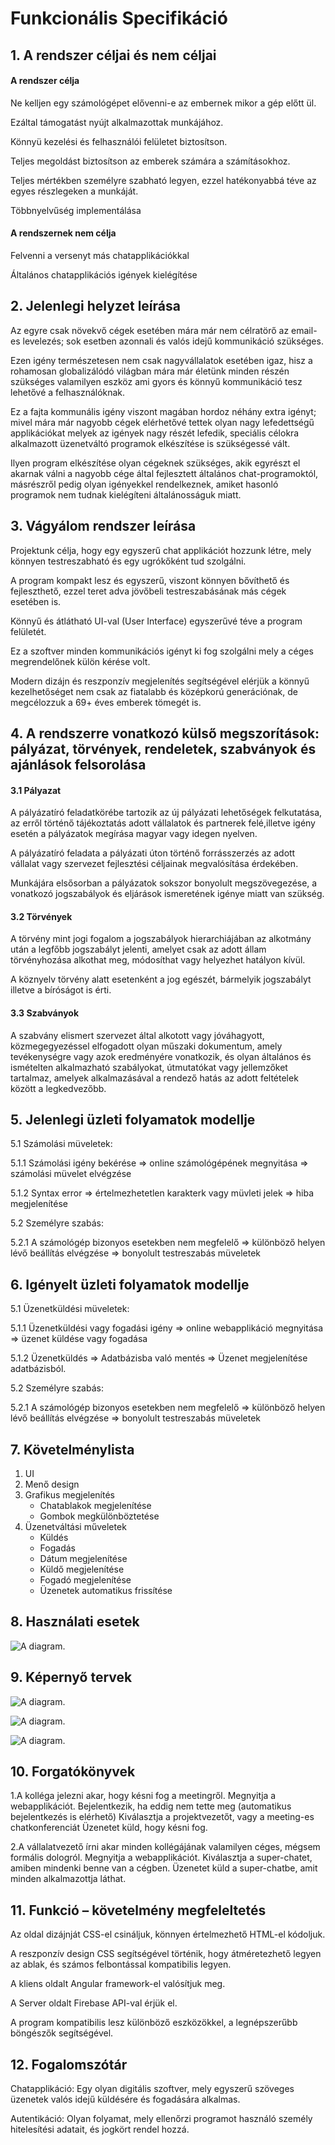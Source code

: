 Funkcionális Specifikáció
=========================

## 1. A rendszer céljai és nem céljai

#### A rendszer célja
Ne kelljen egy számológépet elővenni-e az embernek mikor a gép előtt ül.

Ezáltal támogatást nyújt alkalmazottak munkájához.

Könnyü kezelési és felhasználói felületet biztosítson.

Teljes megoldást biztosítson az emberek számára a számításokhoz.

Teljes mértékben személyre szabható legyen, ezzel hatékonyabbá téve az egyes részlegeken a munkáját.

Többnyelvűség implementálása

#### A rendszernek nem célja
Felvenni a versenyt más chatapplikációkkal

Általános chatapplikációs igények kielégítése

## 2. Jelenlegi helyzet leírása
Az egyre csak növekvő cégek esetében mára már nem célratörő az email-es levelezés; sok esetben azonnali és valós idejű kommunikáció szükséges.

Ezen igény természetesen nem csak nagyvállalatok esetében igaz, hisz a rohamosan globalizálódó világban mára már életünk minden részén szükséges valamilyen eszköz
ami gyors és könnyű kommunikáció tesz lehetővé a felhasználóknak.

Ez a fajta kommunális igény viszont magában hordoz néhány extra igényt; mivel mára már nagyobb cégek elérhetővé tettek olyan nagy lefedettségű applikációkat
melyek az igények nagy részét lefedik, speciális célokra alkalmazott üzenetváltó programok elkészítése is szükségessé vált.

Ilyen program elkészítése olyan cégeknek szükséges, akik egyrészt el akarnak válni a nagyobb cége által fejlesztett általános chat-programoktól, másrészről
pedig olyan igényekkel rendelkeznek, amiket hasonló programok nem tudnak kielégíteni általánosságuk miatt.

## 3. Vágyálom rendszer leírása

Projektunk célja, hogy egy egyszerű chat applikációt hozzunk létre, mely könnyen testreszabható és egy ugrókőként tud szolgálni.

A program kompakt lesz és egyszerű, viszont könnyen bővíthető és fejleszthető, ezzel teret adva jövőbeli testreszabásának más cégek esetében is. 

Könnyű és átlátható UI-val (User Interface) egyszerűvé téve a program felületét.

Ez a szoftver minden kommunikációs igényt ki fog szolgálni mely a céges megrendelőnek külön kérése volt.

Modern dizájn és reszponzív megjelenítés segítségével elérjük a könnyű kezelhetőséget nem csak az fiatalabb és középkorú generációnak, de megcélozzuk a 69+ éves emberek tömegét is.

## 4. A rendszerre vonatkozó külső megszorítások: pályázat, törvények, rendeletek, szabványok és ajánlások felsorolása
#### 3.1 Pályazat

A pályázatíró feladatkörébe tartozik az új pályázati lehetőségek felkutatása,
az erről történő tájékoztatás adott vállalatok és partnerek felé,illetve igény esetén a pályázatok megírása magyar vagy idegen nyelven. 

A pályázatíró feladata a pályázati úton történő forrásszerzés az adott vállalat vagy szervezet fejlesztési céljainak megvalósítása érdekében.

Munkájára elsősorban a pályázatok sokszor bonyolult megszövegezése, a vonatkozó jogszabályok és eljárások ismeretének igénye miatt van szükség.

#### 3.2 Törvények

A törvény mint jogi fogalom a jogszabályok hierarchiájában az alkotmány után a legfőbb jogszabályt jelenti, amelyet csak az adott állam törvényhozása alkothat meg, módosíthat vagy helyezhet hatályon kívül.

A köznyelv törvény alatt esetenként a jog egészét, bármelyik jogszabályt illetve a bíróságot is érti.

#### 3.3 Szabványok

A szabvány elismert szervezet által alkotott vagy jóváhagyott, közmegegyezéssel elfogadott olyan műszaki dokumentum, amely tevékenységre vagy azok eredményére vonatkozik, és olyan általános és ismételten alkalmazható szabályokat, útmutatókat vagy jellemzőket tartalmaz, amelyek alkalmazásával a rendező hatás az adott feltételek között a legkedvezőbb.

## 5. Jelenlegi üzleti folyamatok modellje

5.1 Számolási müveletek: 

5.1.1 Számolási igény bekérése => online számológépének megnyitása => számolási müvelet elvégzése

5.1.2 Syntax error => értelmezhetetlen karakterk vagy müvleti jelek => hiba megjelenítése 

5.2 Személyre szabás:
 
5.2.1 A számológép bizonyos esetekben nem megfelelő => különböző helyen lévő beállítás elvégzése => bonyolult testreszabás müveletek

## 6. Igényelt üzleti folyamatok modellje

5.1 Üzenetküldési müveletek: 

5.1.1 Üzenetküldési vagy fogadási igény => online webapplikáció megnyitása => üzenet küldése vagy fogadása

5.1.2 Üzenetküldés => Adatbázisba való mentés => Üzenet megjelenítése adatbázisból.

5.2 Személyre szabás:
 
5.2.1 A számológép bizonyos esetekben nem megfelelő => különböző helyen lévő beállítás elvégzése => bonyolult testreszabás müveletek

## 7. Követelménylista
1. UI
2. Menő design
3. Grafikus megjelenítés
    - Chatablakok megjelenítése
    - Gombok megkülönböztetése
4. Üzenetváltási műveletek
    - Küldés
    - Fogadás
    - Dátum megjelenítése
    - Küldő megjelenítése
    - Fogadó megjelenítése
    - Üzenetek automatikus frissítése

## 8. Használati esetek
![A diagram.](./images/f.png)

## 9. Képernyő tervek

![A diagram.](./images/b.png)

![A diagram.](./images/c.png)

![A diagram.](./images/d.png)

## 10. Forgatókönyvek

1.A kolléga jelezni akar, hogy késni fog a meetingről.
Megnyitja a webapplikációt.
Bejelentkezik, ha eddig nem tette meg (automatikus bejelentkezés is elérhető)
Kiválasztja a projektvezetőt, vagy a meeting-es chatkonferenciát
Üzenetet küld, hogy késni fog.

2.A vállalatvezető írni akar minden kollégájának valamilyen céges, mégsem formális dologról.
Megnyitja a webapplikációt.
Kiválasztja a super-chatet, amiben mindenki benne van a cégben.
Üzenetet küld a super-chatbe, amit minden alkalmazottja láthat.


## 11. Funkció – követelmény megfeleltetés
 Az oldal dizájnját  CSS-el csináljuk, könnyen értelmezhető HTML-el kódoljuk.
 
A reszponzív design CSS segítségével történik, hogy átméretezhető legyen az ablak, és számos felbontással kompatibilis legyen.

A kliens oldalt Angular framework-el valósítjuk meg.

A Server oldalt Firebase API-val érjük el.

A program kompatibilis lesz különböző eszközökkel, a legnépszerűbb böngészők segítségével.

## 12. Fogalomszótár

Chatapplikáció:
Egy olyan digitális szoftver, mely egyszerű szöveges üzenetek valós idejű küldésére és fogadására alkalmas.

Autentikáció:
Olyan folyamat, mely ellenőrzi programot használó személy hitelesítési adatait, és jogkört rendel hozzá.

